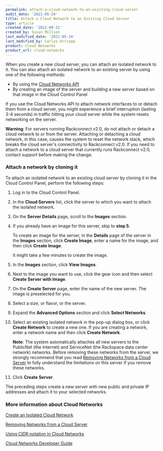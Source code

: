 ```yaml
---
permalink: attach-a-cloud-network-to-an-existing-cloud-server
audit_date: '2021-05-24'
title: Attach a Cloud Network to an Existing Cloud Server
type: article
created_date: '2012-09-21'
created_by: Susan Million
last_modified_date: '2021-05-24'
last_modified_by: Carlos Arriaga
product: Cloud Networks
product_url: cloud-networks
---
```


When you create a new cloud server, you can attach an isolated network
to it. You can also attach an isolated network to an existing server by
using one of the following methods:

-   By using the [Cloud Networks API](https://docs.rackspace.com/docs/cloud-networks/v2/api-reference/)
-   By creating an image of the server and building a new server based
    on that image in the Cloud Control Panel

If you use the Cloud Networks API to attach network interfaces to or
detach them from a cloud server, you might experience a brief
interruption (lasting 3-4 seconds) in traffic hitting your cloud
server while the system resets networking on the server.

**Warning**: For servers running Rackconnect v2.0, do not attach or
detach a cloud network to or from the server. Attaching or detaching
a cloud network, in this case, causes the system to reset the network
stack, which breaks the cloud server's connectivity to Rackconnect
v2.0. If you need to attach a network to a cloud server that currently
runs Rackconnect v2.0, contact support before making the change.

### Attach a network by cloning it

To attach an isolated network to an existing cloud server by cloning it
in the Cloud Control Panel, perform the following steps:

1.  Log in to the Cloud Control Panel.
2.  In the **Cloud Servers** list, click the server to which you want to
    attach the isolated network.
3.  On the **Server Details** page, scroll to the **Images** section.
4.  If you already have an image for this server, skip to **step 5**.

    To create an image for the server, in the **Details** page of the
    server in the **Images** section, click **Create Image**, enter a
    name for the image, and then click **Create Image**.

    It might take a few minutes to create the image.

5.  In the **Images** section, click **View Images**.
6.  Next to the image you want to use, click the gear icon and then
    select **Create Server with Image**.
7.  On the **Create Server** page, enter the name of the new server. The
    image is preselected for you.
8.  Select a size, or flavor, or the server.
9.  Expand the **Advanced Options** section and click **Select Networks**.
10. Select an existing isolated network in the pop-up dialog box, or
    click **Create Network** to create a new one. If you are creating a
    network, enter a network name and then click **Create Network**.

    **Note**: The system automatically attaches all new servers to the
    PublicNet (the Internet) and ServiceNet (the Rackspace data center
    network) networks. Before removing these networks from the server,
    we strongly recommend that you read
    [Removing Networks from a Cloud Server](https://docs-ospc.rackspace.com/support/how-to/cloud-networks/removing-networks-from-a-cloud-server)
    to fully understand the limitations on this server if you remove
    these networks.

11. Click **Create Server**.

The preceding steps create a new server with new public and private IP
addresses and attach it to your selected networks.

### More information about Cloud Networks

[Create an Isolated Cloud Network](https://docs-ospc.rackspace.com/support/how-to/cloud-networks/create-an-isolated-cloud-network-and-attach-it-to-a-server)

[Removing Networks from a Cloud Server](https://docs-ospc.rackspace.com/support/how-to/cloud-networks/removing-networks-from-a-cloud-server)

[Using CIDR notation in Cloud Networks](https://docs-ospc.rackspace.com/support/how-to/cloud-networks/using-cidr-notation-in-cloud-networks)

[Cloud Networks Developer Guide](https://docs.rackspace.com/docs/cloud-networks/v2/)
